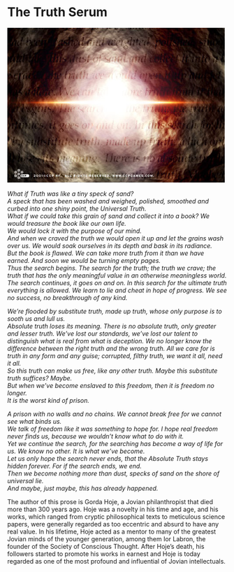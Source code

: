 # The Truth Serum

![The Truth Serum.](../images/truth.jpg)

_What if Truth was like a tiny speck of sand?  
A speck that has been washed and weighed, polished, smoothed and curbed into one
shiny point, the Universal Truth.  
What if we could take this grain of sand and collect it into a book? We would
treasure the book like our own life.  
We would lock it with the purpose of our mind.  
And when we craved the truth we would open it up and let the grains wash over
us. We would soak ourselves in its depth and bask in its radiance.  
But the book is flawed. We can take more truth from it than we have earned. And
soon we would be turning empty pages.  
Thus the search begins. The search for the truth; the truth we crave; the truth
that has the only meaningful value in an otherwise meaningless world.  
The search continues, it goes on and on. In this search for the ultimate truth
everything is allowed. We learn to lie and cheat in hope of progress. We see no
success, no breakthrough of any kind._

_We’re flooded by substitute truth, made up truth, whose only purpose is to
sooth us and lull us.  
Absolute truth loses its meaning. There is no absolute truth, only greater and
lesser truth. We’ve lost our standards, we’ve lost our talent to distinguish
what is real from what is deception. We no longer know the difference between
the right truth and the wrong truth. All we care for is truth in any form and
any guise; corrupted, filthy truth, we want it all, need it all.  
So this truth can make us free, like any other truth. Maybe this substitute
truth suffices? Maybe.  
But when we’ve become enslaved to this freedom, then it is freedom no longer.  
It is the worst kind of prison._

_A prison with no walls and no chains. We cannot break free for we cannot see
what binds us.  
We talk of freedom like it was something to hope for. I hope real freedom never
finds us, because we wouldn’t know what to do with it.  
Yet we continue the search, for the searching has become a way of life for us.
We know no other. It is what we’ve become.  
Let us only hope the search never ends, that the Absolute Truth stays hidden
forever. For if the search ends, we end.  
Then we become nothing more than dust, specks of sand on the shore of universal
lie.  
And maybe, just maybe, this has already happened._

The author of this prose is Gorda Hoje, a Jovian philanthropist that died more
than 300 years ago. Hoje was a novelty in his time and age, and his works, which
ranged from cryptic philosophical texts to meticulous science papers, were
generally regarded as too eccentric and absurd to have any real value. In his
lifetime, Hoje acted as a mentor to many of the greatest Jovian minds of the
younger generation, among them Ior Labron, the founder of the Society of
Conscious Thought. After Hoje’s death, his followers started to promote his
works in earnest and Hoje is today regarded as one of the most profound and
influential of Jovian intellectuals.
